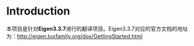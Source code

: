 # Introduction

本项目是针对**Eigen3.3.7**进行的翻译项目。Eigen3.3.7对应的官方文档的地址为：http://eigen.tuxfamily.org/dox/GettingStarted.html 
